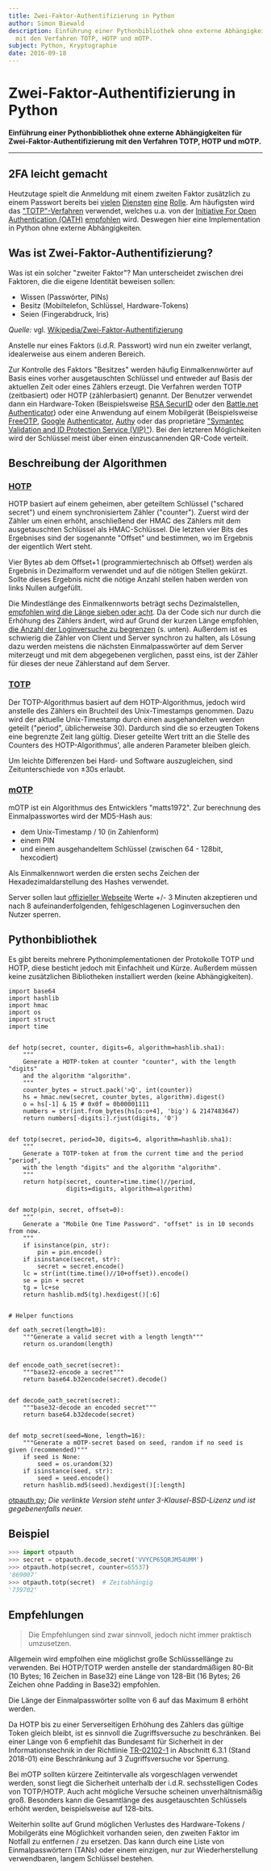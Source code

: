```yaml
---
title: Zwei-Faktor-Authentifizierung in Python
author: Simon Biewald
description: Einführung einer Pythonbibliothek ohne externe Abhängigkeiten für Zwei-Faktor-Authentifizierung
  mit den Verfahren TOTP, HOTP und mOTP.
subject: Python, Kryptographie
date: 2016-09-18
---
```


# Zwei-Faktor-Authentifizierung in Python

**Einführung einer Pythonbibliothek ohne externe Abhängigkeiten für Zwei-Faktor-Authentifizierung
mit den Verfahren TOTP, HOTP und mOTP.**

- - -

## 2FA leicht gemacht

Heutzutage spielt die Anmeldung mit einem zweiten Faktor zusätzlich zu einem Passwort bereits bei 
[vielen][1] [Diensten][2] [eine][3] [Rolle][4]. Am häufigsten wird das ["TOTP"-Verfahren][5] verwendet, welches u.a. von der
[Initiative For Open Authentication (OATH)][6] [empfohlen][7] wird.
 Deswegen hier eine Implementation in Python ohne externe Abhängigkeiten.

## Was ist Zwei-Faktor-Authentifizierung?

Was ist ein solcher "zweiter Faktor"? Man unterscheidet zwischen drei Faktoren, die die eigene 
Identität beweisen sollen:

 - Wissen (Passwörter, PINs)
 - Besitz (Mobiltelefon, Schlüssel, Hardware-Tokens)
 - Seien (Fingerabdruck, Iris)

*Quelle:* vgl. [Wikipedia/Zwei-Faktor-Authentifizierung][8]
 
Anstelle nur eines Faktors (i.d.R. Passwort) wird nun ein zweiter verlangt, idealerweise aus einem anderen Bereich.

Zur Kontrolle des Faktors "Besitzes" werden häufig Einmalkennwörter auf Basis eines vorher ausgetauschten Schlüssel und 
entweder auf Basis der aktuellen Zeit oder eines Zählers erzeugt. Die Verfahren werden TOTP (zeitbasiert) oder 
HOTP (zählerbasiert) genannt. Der Benutzer verwendet dann ein Hardware-Token (Beispielsweise [RSA SecurID][9] oder den 
[Battle.net Authenticator][1]) oder
eine Anwendung auf einem Mobilgerät (Beispielsweise [FreeOTP][10], [Google][11] [Authenticator][12], [Authy][13] 
oder das proprietäre ["Symantec Validation and ID Protection Service (VIP)"][14]). Bei den letzteren 
Möglichkeiten wird der Schlüssel meist über einen einzuscannenden QR-Code verteilt.


 [1]: https://eu.battle.net/support/de/article/battle-net-authenticator-faq
 [2]: https://support.google.com/accounts/answer/185839?hl=de
 [3]: https://www.heise.de/security/meldung/Amazon-startet-Zwei-Faktor-Authentifizierung-2965600.html
 [4]: https://twofactorauth.org/
 [5]: https://tools.ietf.org/html/rfc6238
 [6]: https://openauthentication.org/
 [7]: https://openauthentication.org/specifications-technical-resources/
 [8]: https://de.wikipedia.org/wiki/Zwei-Faktor-Authentifizierung
 [9]: https://www.rsa.com/de-de/products-services/identity-access-management/securid/hardware-tokens
 [10]: https://fedorahosted.org/freeotp/
 [11]: https://github.com/google/google-authenticator
 [12]: https://github.com/google/google-authenticator-android
 [14]: https://www.symantec.com/de/de/vip-authentication-service/
 [13]: https://www.authy.com/

## Beschreibung der Algorithmen

### [HOTP][15]

HOTP basiert auf einem geheimen, aber geteiltem Schlüssel ("schared secret") und einem synchronisiertem Zähler ("counter").
Zuerst wird der Zähler um einen erhöht, anschließend der HMAC des Zählers mit dem ausgetauschten Schlüssel als HMAC-Schlüssel.
Die letzten vier Bits des Ergebnises sind der sogenannte "Offset" und bestimmen, wo im Ergebnis der eigentlich Wert steht.

Vier Bytes ab dem Offset+1 (programmiertechnisch ab Offset) werden als Ergebnis in Dezimalform verwendet und auf die 
nötigen Stellen gekürzt. Sollte dieses Ergebnis nicht die nötige Anzahl stellen haben werden von links Nullen aufgefüllt.

Die Mindestlänge des Einmalkennworts beträgt sechs Dezimalstellen, [empfohlen wird die Länge sieben oder acht][16].
Da der Code sich nur durch die Erhöhung des Zählers ändert, wird auf Grund der kurzen Länge
empfohlen, [die Anzahl der Loginversuche zu begrenzen][17] (s. unten).
Außerdem ist es schwierig die Zähler von Client und Server synchron 
zu halten, als Lösung dazu werden meistens die nächsten Einmalpasswörter auf dem Server miterzeugt und 
mit dem abgegebenen verglichen, passt eins, ist der Zähler für dieses der neue Zählerstand auf dem Server.
 
 [15]: https://tools.ietf.org/html/rfc4226
 [16]: https://tools.ietf.org/html/rfc4226#page-6
 [17]: https://cryptography.io/en/latest/hazmat/primitives/twofactor/#throttling
 
### [TOTP][18]

Der TOTP-Algorithmus basiert auf dem HOTP-Algorithmus, jedoch wird anstelle des Zählers ein Bruchteil des 
Unix-Timestamps genommen. Dazu wird der aktuelle Unix-Timestamp durch einen ausgehandelten werden geteilt 
("period", üblicherweise 30). Dardurch sind die so erzeugten Tokens eine begrenzte Zeit lang gültig. Dieser geteilte
Wert tritt an die Stelle des Counters des HOTP-Algorithmus', alle anderen Parameter bleiben gleich.

Um leichte Differenzen bei Hard- und Software auszugleichen, sind Zeitunterschiede von ±30s erlaubt.

 [18]: https://tools.ietf.org/html/rfc6238
 
### [mOTP][19]

mOTP ist ein Algorithmus des Entwicklers "matts1972". Zur berechnung des Einmalpasswortes wird der MD5-Hash aus:

 - dem Unix-Timestamp / 10 (in Zahlenform)
 - einem PIN
 - und einem ausgehandeltem Schlüssel (zwischen 64 - 128bit, hexcodiert)
 
Als Einmalkennwort werden die ersten sechs Zeichen der Hexadezimaldarstellung des Hashes verwendet.

Server sollen laut [offizieller Webseite](http://motp.sourceforge.net/#1) 
Werte +/- 3 Minuten akzeptieren und nach 8 aufeinanderfolgenden, fehlgeschlagenen Loginversuchen den Nutzer sperren.

 [19]: http://motp.sourceforge.net/
 
## Pythonbibliothek

Es gibt bereits mehrere Pythonimplementationen der Protokolle TOTP und HOTP, diese besticht jedoch mit Einfachheit und Kürze.
Außerdem müssen keine zusätzlichen Bibliotheken installiert werden (keine Abhängigkeiten).
 
<pre class="language-python line-numbers">
<code>import base64
import hashlib
import hmac
import os
import struct
import time


def hotp(secret, counter, digits=6, algorithm=hashlib.sha1):
    """
    Generate a HOTP-token at counter "counter", with the length "digits"
    and the algorithm "algorithm".
    """
    counter_bytes = struct.pack('>Q', int(counter))
    hs = hmac.new(secret, counter_bytes, algorithm).digest()
    o = hs[-1] & 15 # 0x0f = 0b00001111
    numbers = str(int.from_bytes(hs[o:o+4], 'big') & 2147483647)
    return numbers[-digits:].rjust(digits, '0')


def totp(secret, period=30, digits=6, algorithm=hashlib.sha1):
    """
    Generate a TOTP-token at from the current time and the period "period",
    with the length "digits" and the algorithm "algorithm".
    """
    return hotp(secret, counter=time.time()//period,
                digits=digits, algorithm=algorithm)


def motp(pin, secret, offset=0):
    """
    Generate a "Mobile One Time Password". "offset" is in 10 seconds from now.
    """
    if isinstance(pin, str):
        pin = pin.encode()
    if isinstance(secret, str):
        secret = secret.encode()
    lc = str(int(time.time()//10+offset)).encode()
    se = pin + secret
    tg = lc+se
    return hashlib.md5(tg).hexdigest()[:6]


# Helper functions

def oath_secret(length=10):
    """Generate a valid secret with a length length"""
    return os.urandom(length)


def encode_oath_secret(secret):
    """base32-encode a secret"""
    return base64.b32encode(secret).decode()


def decode_oath_secret(secret):
    """base32-decode an encoded secret"""
    return base64.b32decode(secret)


def motp_secret(seed=None, length=16):
    """Generate a mOTP-secret based on seed, random if no seed is given (recommended)"""
    if seed is None:
        seed = os.urandom(32)
    if isinstance(seed, str):
        seed = seed.encode()
    return hashlib.md5(seed).hexdigest()[:length]</code>
</pre>

[otpauth.py](otpauth.py); *Die verlinkte Version steht unter 3-Klausel-BSD-Lizenz 
und ist gegebenenfalls neuer.*

## Beispiel

```python
>>> import otpauth
>>> secret = otpauth.decode_secret('VVYCP65QRJM54UMM')
>>> otpauth.hotp(secret, counter=65537)
'869007'
>>> otpauth.totp(secret)  # Zeitabhängig
'739702'
```

## Empfehlungen

<blockquote class="note">
    Die Empfehlungen sind zwar sinnvoll, jedoch nicht immer praktisch umzusetzen.
</blockquote>

Allgemein wird empfolhen eine möglichst große Schlüsssellänge zu verwenden. Bei HOTP/TOTP werden anstelle der
standardmäßigen 80-Bit (10 Bytes; 16 Zeichen in Base32) eine Länge von 128-Bit (16 Bytes; 26 Zeichen ohne Padding in 
Base32) empfohlen.

Die Länge der Einmalpasswörter sollte von 6 auf das Maximum 8 erhöht werden.

Da HOTP bis zu einer Serverseitigen Erhöhung des Zählers das gültige Token gleich bleibt, ist es sinnvoll die 
Zugriffsversuche zu beschränken. Bei einer Länge von 6 empfiehlt das Bundesamt für Sicherheit in der 
Informationstechnik in der Richtlinie [TR-02102-1][20] in Abschnitt 6.3.1 (Stand 2018-01) eine Beschränkung 
auf 3 Zugriffsversuche vor Sperrung.

Bei mOTP sollten kürzere Zeitintervalle als vorgeschlagen verwendet werden, sonst liegt die Sicherheit unterhalb der 
i.d.R. sechsstelligen Codes von TOTP/HOTP. Auch acht mögliche Versuche scheinen unverhältnismäßig groß.
Besonders kann die Gesamtlänge des ausgetauschten Schlüssels erhöht werden, beispielsweise auf 128-bits.

Weiterhin sollte auf Grund möglichen Verlustes des Hardware-Tokens / Mobilgeräts eine Möglichkeit vorhanden seien, den zweiten
Faktor im Notfall zu entfernen / zu ersetzen. Das kann durch eine Liste von Einmalpasswörtern (TANs) oder einem 
einzigen, nur zur Wiederherstellung verwendbaren, langem Schlüssel bestehen.

 [20]: https://www.bsi.bund.de/SharedDocs/Downloads/DE/BSI/Publikationen/TechnischeRichtlinien/TR02102/BSI-TR-02102.pdf

